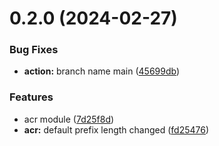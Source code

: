 # 0.2.0 (2024-02-27)


### Bug Fixes

* **action:** branch name main ([45699db](https://github.com/rgb000/github-cicd/commit/45699dba44320145155b2b36938298bde1c46510))


### Features

* acr module ([7d25f8d](https://github.com/rgb000/github-cicd/commit/7d25f8d3d3be12dba73729ea55ab256e684978d7))
* **acr:** default prefix length changed ([fd25476](https://github.com/rgb000/github-cicd/commit/fd254768dd6f139bd5fe5a8a56ec8e61216840fb))



